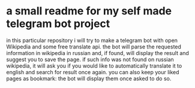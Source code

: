 # a small readme for my self made telegram bot project 
in this particular repository i will try to make a telegram bot with open Wikipedia and some free translate api. the bot will parse the requested information in wikipedia in russian and, if found, will display the result and suggest you to save the page. 
if such info was not found on russian wikipedia, it will ask you if you would like to automatically translate it to english and search for result once again. 
you can also keep your liked pages as bookmark: the bot will display them once asked to do so. 


